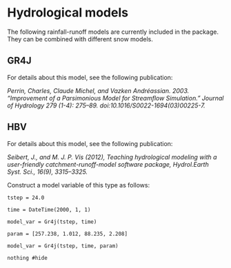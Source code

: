 # Hydrological models

The following rainfall-runoff models are currently included in the package. They can be combined with different snow models.

## GR4J

For details about this model, see the following publication:

*Perrin, Charles, Claude Michel, and Vazken Andréassian. 2003. “Improvement of
a Parsimonious Model for Streamflow Simulation.” Journal of Hydrology 279
(1-4): 275–89. doi:10.1016/S0022-1694(03)00225-7.*


## HBV

For details about this model, see the following publication:

*Seibert, J., and M. J. P. Vis (2012), Teaching hydrological modeling with a
user-friendly catchment-runoff-model software package, Hydrol.Earth Syst. Sci.,
16(9), 3315–3325.*

Construct a model variable of this type as follows:

```
tstep = 24.0

time = DateTime(2000, 1, 1)

model_var = Gr4j(tstep, time)

param = [257.238, 1.012, 88.235, 2.208]

model_var = Gr4j(tstep, time, param)

nothing #hide
```
